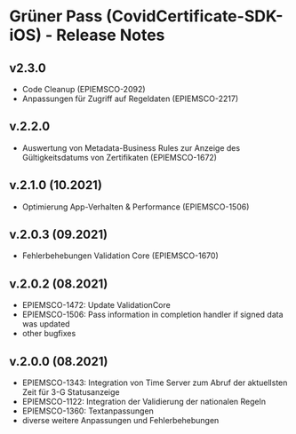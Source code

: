 # Grüner Pass (CovidCertificate-SDK-iOS) - Release Notes

## v2.3.0

- Code Cleanup (EPIEMSCO-2092)
- Anpassungen für Zugriff auf Regeldaten (EPIEMSCO-2217)

## v.2.2.0

- Auswertung von Metadata-Business Rules zur Anzeige des Gültigkeitsdatums von Zertifikaten (EPIEMSCO-1672)

## v.2.1.0 (10.2021)

- Optimierung App-Verhalten & Performance (EPIEMSCO-1506)

## v.2.0.3 (09.2021)
- Fehlerbehebungen Validation Core (EPIEMSCO-1670)

## v.2.0.2 (08.2021)

- EPIEMSCO-1472: Update ValidationCore
- EPIEMSCO-1506: Pass information in completion handler if signed data was updated
- other bugfixes

## v.2.0.0 (08.2021)

- EPIEMSCO-1343: Integration von Time Server zum Abruf der aktuellsten Zeit für 3-G Statusanzeige
- EPIEMSCO-1122: Integration der Validierung der nationalen Regeln
- EPIEMSCO-1360: Textanpassungen
- diverse weitere Anpassungen und Fehlerbehebungen

